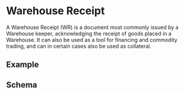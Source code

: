 # Warehouse Receipt
A Warehouse Receipt (WR) is a document most commonly issued by a Warehouse keeper, acknowledging the receipt of goods placed in a Warehouse. It can also be used as a tool for financing and commodity trading, and can in certain cases also be used as collateral.

## Example

## Schema
